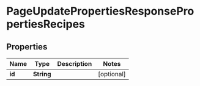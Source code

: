 

# PageUpdatePropertiesResponsePropertiesRecipes


## Properties

| Name | Type | Description | Notes |
|------------ | ------------- | ------------- | -------------|
|**id** | **String** |  |  [optional] |



